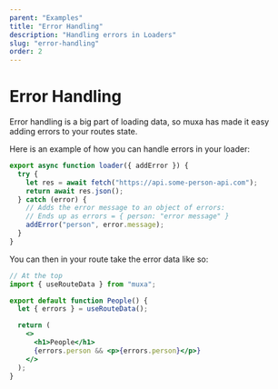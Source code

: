 ```yaml
---
parent: "Examples"
title: "Error Handling"
description: "Handling errors in Loaders"
slug: "error-handling"
order: 2
---
```


# Error Handling

Error handling is a big part of loading data, so muxa has made it easy adding
errors to your routes state.

Here is an example of how you can handle errors in your loader:

```jsx
export async function loader({ addError }) {
  try {
    let res = await fetch("https://api.some-person-api.com");
    return await res.json();
  } catch (error) {
    // Adds the error message to an object of errors:
    // Ends up as errors = { person: "error message" }
    addError("person", error.message);
  }
}
```

You can then in your route take the error data like so:

```jsx
// At the top
import { useRouteData } from "muxa";

export default function People() {
  let { errors } = useRouteData();

  return (
    <>
      <h1>People</h1>
      {errors.person && <p>{errors.person}</p>}
    </>
  );
}
```
